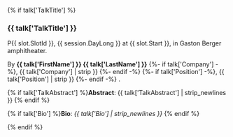 {% if talk['TalkTitle'] %}

<h3 id="{{ talk['FirstName'] }}-{{ talk['LastName'] }}-talk">{{ talk['TalkTitle'] }}</h3>

P{{ slot.SlotId }}, {{ session.DayLong }} at {{ slot.Start }}, in Gaston Berger amphitheater.

By **{{ talk['FirstName'] }} {{ talk['LastName'] }}**
{%- if talk['Company']  -%}, {{ talk['Company']  | strip }} {%- endif -%}
{%- if talk['Position'] -%}, {{ talk['Position'] | strip }} {%- endif -%}
.

{% if talk['TalkAbstract'] %}**Abstract**: {{ talk['TalkAbstract'] | strip_newlines }} {% endif %}

{% if talk['Bio']          %}**Bio**:     *{{ talk['Bio'] | strip_newlines }}* {% endif %}

{% endif %}
